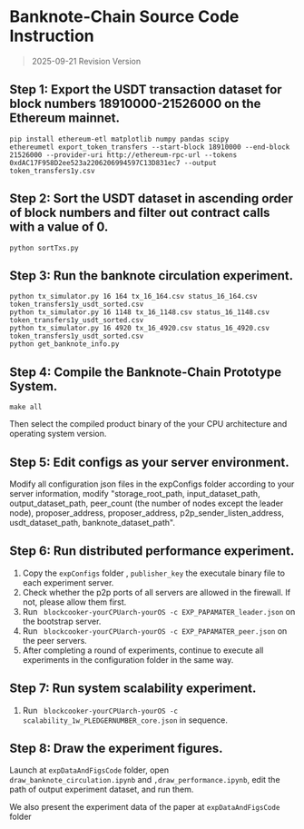 # Banknote-Chain Source Code Instruction

> 2025-09-21 Revision Version

## Step 1: Export the USDT transaction dataset for block numbers 18910000-21526000 on the Ethereum mainnet.

```
pip install ethereum-etl matplotlib numpy pandas scipy 
ethereumetl export_token_transfers --start-block 18910000 --end-block 21526000 --provider-uri http://ethereum-rpc-url --tokens 0xdAC17F958D2ee523a2206206994597C13D831ec7 --output token_transfers1y.csv
```

## Step 2: Sort the USDT dataset in ascending order of block numbers and filter out contract calls with a value of 0.

```
python sortTxs.py
```

## Step 3: Run the banknote circulation experiment.

```
python tx_simulator.py 16 164 tx_16_164.csv status_16_164.csv token_transfers1y_usdt_sorted.csv
python tx_simulator.py 16 1148 tx_16_1148.csv status_16_1148.csv token_transfers1y_usdt_sorted.csv
python tx_simulator.py 16 4920 tx_16_4920.csv status_16_4920.csv token_transfers1y_usdt_sorted.csv
python get_banknote_info.py
```

## Step 4: Compile the Banknote-Chain Prototype System.
```
make all
```
Then select the compiled product binary of the your CPU architecture and operating system version.

## Step 5: Edit configs as your server environment.
Modify all configuration json files in the expConfigs folder according to your server information, modify "storage_root_path, input_dataset_path, output_dataset_path, peer_count (the number of nodes except the leader node), proposer_address, proposer_address, p2p_sender_listen_address, usdt_dataset_path, banknote_dataset_path".


## Step 6: Run distributed performance experiment.
1. Copy the ``expConfigs`` folder , ``publisher_key`` the executale binary file to each experiment server.
2. Check whether the p2p ports of all servers are allowed in the firewall. If not, please allow them first.
3. Run `` blockcooker-yourCPUarch-yourOS -c EXP_PAPAMATER_leader.json`` on the bootstrap server.
4. Run `` blockcooker-yourCPUarch-yourOS -c EXP_PAPAMATER_peer.json`` on the  peer servers.
5. After completing a round of experiments, continue to execute all experiments in the configuration folder in the same way.

## Step 7: Run system scalability experiment.
1. Run `` blockcooker-yourCPUarch-yourOS -c scalability_1w_PLEDGERNUMBER_core.json`` in sequence.


## Step 8: Draw the experiment figures.
Launch at ``expDataAndFigsCode`` folder, open ``draw_banknote_circulation.ipynb`` and ``,draw_performance.ipynb``, edit the path of output experiment dataset, and run them.

We also present the experiment data of the paper at ``expDataAndFigsCode`` folder